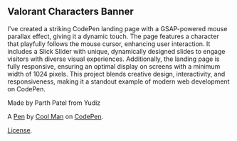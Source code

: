 Valorant Characters Banner
--------------------------
I've created a striking CodePen landing page with a GSAP-powered mouse parallax effect, giving it a dynamic touch. The page features a character that playfully follows the mouse cursor, enhancing user interaction. It includes a Slick Slider with unique, dynamically designed slides to engage visitors with diverse visual experiences. Additionally, the landing page is fully responsive, ensuring an optimal display on screens with a minimum width of 1024 pixels. This project blends creative design, interactivity, and responsiveness, making it a standout example of modern web development on CodePen.


Made by Parth Patel from Yudiz

A [Pen](https://codepen.io/Cool-Man-the-lessful/pen/wvbwwxz) by [Cool Man](https://codepen.io/Cool-Man-the-lessful) on [CodePen](https://codepen.io).

[License](https://codepen.io/license/pen/wvbwwxz).